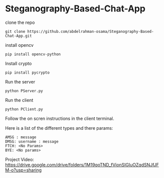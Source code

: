 # Steganography-Based-Chat-App

clone the repo
```
git clone https://github.com/abdelrahman-osama/Steganography-Based-Chat-App.git
```
install opencv
```
pip install opencv-python
```

Install crypto
```
pip install pycrypto
```
Run the server
```
python PServer.py
```

Run the client 
```
python PClient.py
```

Follow the on scren instructions in the client terminal.

Here is a list of the different types and there params:
```
AMSG : message
DMSG: username : message
FTCH: <No Params>
BYE: <No params>
```

Project Video: https://drive.google.com/drive/folders/1M19qoTND_fVionSIGIuOZqdSNJfJFM-o?usp=sharing
